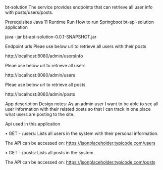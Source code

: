 bt-solution
The service provides endpoints that can retrieve all user info with posts/users/posts.

Prerequisites
Java 11 Runtime
Run
How to run Springboot bt-api-solution application

java -jar bt-api-solution-0.0.1-SNAPSHOT.jar

Endpoint urls Pleae use below url to retrieve all users with their posts

http://localhost:8080/admin/usersInfo

Pleae use below url to retrieve all users

http://localhost:8080/admin/users

Pleae use below url to retrieve all posts

http://localhost:8080/admin/posts

App description Design notes: As an admin user I want to be able to see all user information with their related posts so that I can track in one place what users are posting to the site.

Api used in this application

• GET - /users: Lists all users in the system with their personal information.

The API can be accessed on: https://jsonplaceholder.typicode.com/users

• GET - /posts: Lists all posts in the system.

The API can be accessed on: https://jsonplaceholder.typicode.com/posts
